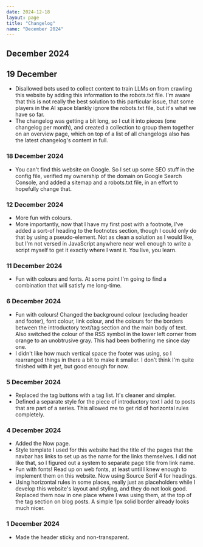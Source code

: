 ```yaml
---
date: 2024-12-18
layout: page
title: "Changelog"
name: "December 2024"
---
```


## December 2024

## 19 December
- Disallowed bots used to collect content to train LLMs on from crawling this website by adding this information to the robots.txt file. I'm aware that this is not really the best solution to this particular issue, that some players in the AI space blankly ignore the robots.txt file, but it's what we have so far.
- The changelog was getting a bit long, so I cut it into pieces (one changelog per month), and created a collection to group them together on an overview page, which on top of a list of all changelogs also has the latest changelog's content in full.

### 18 December 2024
- You can't find this website on Google. So I set up some SEO stuff in the config file, verified my ownership of the domain on Google Search Console, and added a sitemap and a robots.txt file, in an effort to hopefully change that.

### 12 December 2024
- More fun with colours.
- More importantly, now that I have my first post with a footnote, I've added a sort-of heading to the footnotes section, though I could only do that by using a pseudo-element. Not as clean a solution as I would like, but I'm not versed in JavaScript anywhere near well enough to write a script myself to get it exactly where I want it. You live, you learn.

### 11 December 2024
- Fun with colours and fonts. At some point I'm going to find a combination that will satisfy me long-time.

### 6 December 2024
- Fun with colours! Changed the background colour (excluding header and footer), font colour, link colour, and the colours for the borders between the introductory text/tag section and the main body of text. Also switched the colour of the RSS symbol in the lower left corner from orange to an unobtrusive gray. This had been bothering me since day one.
- I didn't like how much vertical space the footer was using, so I rearranged things in there a bit to make it smaller. I don't think I'm quite finished with it _yet_, but good enough for now.

### 5 December 2024
- Replaced the tag buttons with a tag list. It's cleaner and simpler.
- Defined a separate style for the piece of introductory text I add to posts that are part of a series. This allowed me to get rid of horizontal rules completely.

### 4 December 2024
- Added the Now page.
- Style template I used for this website had the title of the pages that the navbar has links to set up as the name for the links themselves. I did not like that, so I figured out a system to separate page title from link name.
- Fun with fonts! Read up on web fonts, at least until I knew enough to implement them on this website. Now using Source Serif 4 for headings.
- Using horizontal rules in some places, really just as placeholders while I develop this website's layout and styling, and they do not look good. Replaced them now in one place where I was using them, at the top of the tag section on blog posts. A simple 1px solid border already looks much nicer.

### 1 December 2024
- Made the header sticky and non-transparent.
